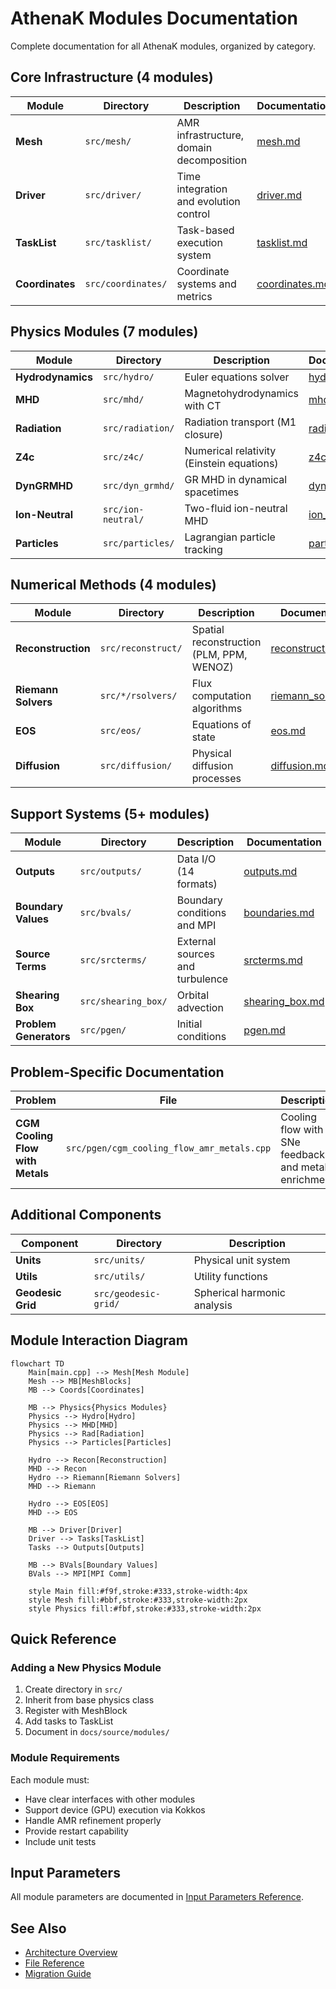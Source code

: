 # AthenaK Modules Documentation

Complete documentation for all AthenaK modules, organized by category.

## Core Infrastructure (4 modules)

| Module | Directory | Description | Documentation |
|--------|-----------|-------------|---------------|
| **Mesh** | `src/mesh/` | AMR infrastructure, domain decomposition | [mesh.md](mesh.md) |
| **Driver** | `src/driver/` | Time integration and evolution control | [driver.md](driver.md) |
| **TaskList** | `src/tasklist/` | Task-based execution system | [tasklist.md](tasklist.md) |
| **Coordinates** | `src/coordinates/` | Coordinate systems and metrics | [coordinates.md](coordinates.md) |

## Physics Modules (7 modules)

| Module | Directory | Description | Documentation |
|--------|-----------|-------------|---------------|
| **Hydrodynamics** | `src/hydro/` | Euler equations solver | [hydro.md](hydro.md) |
| **MHD** | `src/mhd/` | Magnetohydrodynamics with CT | [mhd.md](mhd.md) |
| **Radiation** | `src/radiation/` | Radiation transport (M1 closure) | [radiation.md](radiation.md) |
| **Z4c** | `src/z4c/` | Numerical relativity (Einstein equations) | [z4c.md](z4c.md) |
| **DynGRMHD** | `src/dyn_grmhd/` | GR MHD in dynamical spacetimes | [dyn_grmhd.md](dyn_grmhd.md) |
| **Ion-Neutral** | `src/ion-neutral/` | Two-fluid ion-neutral MHD | [ion_neutral.md](ion_neutral.md) |
| **Particles** | `src/particles/` | Lagrangian particle tracking | [particles.md](particles.md) |

## Numerical Methods (4 modules)

| Module | Directory | Description | Documentation |
|--------|-----------|-------------|---------------|
| **Reconstruction** | `src/reconstruct/` | Spatial reconstruction (PLM, PPM, WENOZ) | [reconstruction.md](reconstruction.md) |
| **Riemann Solvers** | `src/*/rsolvers/` | Flux computation algorithms | [riemann_solvers.md](riemann_solvers.md) |
| **EOS** | `src/eos/` | Equations of state | [eos.md](eos.md) |
| **Diffusion** | `src/diffusion/` | Physical diffusion processes | [diffusion.md](diffusion.md) |

## Support Systems (5+ modules)

| Module | Directory | Description | Documentation |
|--------|-----------|-------------|---------------|
| **Outputs** | `src/outputs/` | Data I/O (14 formats) | [outputs.md](outputs.md) |
| **Boundary Values** | `src/bvals/` | Boundary conditions and MPI | [boundaries.md](boundaries.md) |
| **Source Terms** | `src/srcterms/` | External sources and turbulence | [srcterms.md](srcterms.md) |
| **Shearing Box** | `src/shearing_box/` | Orbital advection | [shearing_box.md](shearing_box.md) |
| **Problem Generators** | `src/pgen/` | Initial conditions | [pgen.md](pgen.md) |

## Problem-Specific Documentation

| Problem | File | Description | Documentation |
|---------|------|-------------|---------------|
| **CGM Cooling Flow with Metals** | `src/pgen/cgm_cooling_flow_amr_metals.cpp` | Cooling flow with SNe feedback and metal enrichment | [cgm_cooling_flow_metals.md](../cgm_cooling_flow_metals.md) |

## Additional Components

| Component | Directory | Description |
|-----------|-----------|-------------|
| **Units** | `src/units/` | Physical unit system |
| **Utils** | `src/utils/` | Utility functions |
| **Geodesic Grid** | `src/geodesic-grid/` | Spherical harmonic analysis |

## Module Interaction Diagram

```{mermaid}
flowchart TD
    Main[main.cpp] --> Mesh[Mesh Module]
    Mesh --> MB[MeshBlocks]
    MB --> Coords[Coordinates]
    
    MB --> Physics{Physics Modules}
    Physics --> Hydro[Hydro]
    Physics --> MHD[MHD]
    Physics --> Rad[Radiation]
    Physics --> Particles[Particles]
    
    Hydro --> Recon[Reconstruction]
    MHD --> Recon
    Hydro --> Riemann[Riemann Solvers]
    MHD --> Riemann
    
    Hydro --> EOS[EOS]
    MHD --> EOS
    
    MB --> Driver[Driver]
    Driver --> Tasks[TaskList]
    Tasks --> Outputs[Outputs]
    
    MB --> BVals[Boundary Values]
    BVals --> MPI[MPI Comm]
    
    style Main fill:#f9f,stroke:#333,stroke-width:4px
    style Mesh fill:#bbf,stroke:#333,stroke-width:2px
    style Physics fill:#fbf,stroke:#333,stroke-width:2px
```

## Quick Reference

### Adding a New Physics Module
1. Create directory in `src/`
2. Inherit from base physics class
3. Register with MeshBlock
4. Add tasks to TaskList
5. Document in `docs/source/modules/`

### Module Requirements
Each module must:
- Have clear interfaces with other modules
- Support device (GPU) execution via Kokkos
- Handle AMR refinement properly
- Provide restart capability
- Include unit tests

## Input Parameters

All module parameters are documented in [Input Parameters Reference](../reference/input_parameters.md).

## See Also
- [Architecture Overview](../flowcharts/runtime.md)
- [File Reference](../reference/file_reference.md)
- [Migration Guide](../migration/from_athena_plus_plus.md)